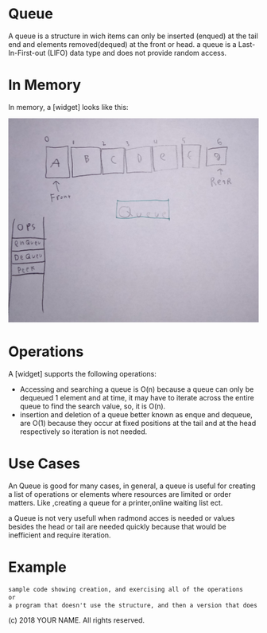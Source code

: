 # Queue

A queue is a structure in wich items can only be inserted (enqued) at the tail end and elements removed(dequed) at the front or head. a queue is a Last-In-First-out (LIFO) data type and does not provide random access.

# In Memory

In memory, a \[widget\] looks like this:





![](pics/q.PNG)




# Operations

A \[widget\] supports the following operations:

* Accessing and searching a queue is O(n) because a queue can only be dequeued 1 element and at time, it may have to iterate across the entire queue to find the search value, so, it is O(n).  
* insertion and deletion of a queue better known as enque and dequeue, are O(1) because they occur at fixed positions at the tail and at the head respectively so iteration is not needed.  

# Use Cases

An Queue is good for many cases, in general, a queue is useful for creating a list of operations or elements where resources are limited or order matters. Like ,creating a queue for a printer,online waiting list ect. 

a Queue is not very usefull when radmond acces is needed or values besides the head or tail are needed quickly because that would be inefficient and require iteration.


# Example

```
sample code showing creation, and exercising all of the operations
or
a program that doesn't use the structure, and then a version that does
```

(c) 2018 YOUR NAME. All rights reserved.
